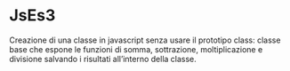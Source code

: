 # JsEs3
Creazione di una classe in javascript senza usare il prototipo class: classe base che
espone le funzioni di somma, sottrazione, moltiplicazione e divisione salvando i risultati
all’interno della classe.
